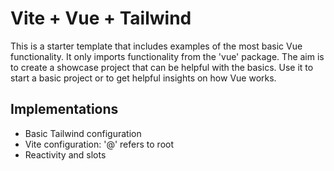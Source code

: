 # Vite + Vue + Tailwind

This is a starter template that includes examples of the most basic Vue functionality.
It only imports functionality from the 'vue' package.
The aim is to create a showcase project that can be helpful with the basics.
Use it to start a basic project or to get helpful insights on how Vue works.

## Implementations

* Basic Tailwind configuration
* Vite configuration: '@' refers to root
* Reactivity and slots
